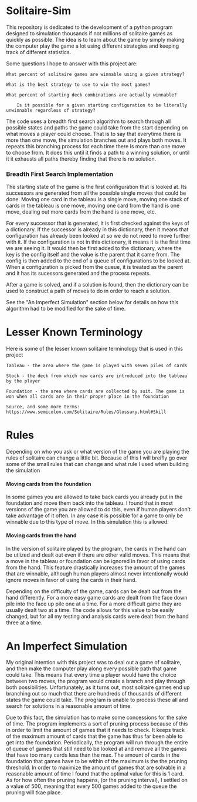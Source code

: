 # Solitaire-Sim

This repository is dedicated to the development of a python program designed to simulation thousands if not millions of solitaire games as quickly as possible. The idea is to learn about the game by simply making the computer play the game a lot using different strategies and keeping track of different statistics.

Some questions I hope to answer with this project are:

	What percent of solitaire games are winnable using a given strategy?
	
	What is the best strategy to use to win the most games?
	
	What percent of starting deck combinations are actually winnable?
	
		Is it possible for a given starting configuration to be literally unwinnable regardless of strategy?

The code uses a breadth first search algorithm to search through all possible states and paths the game could take from the start depending on what moves a player could choose. That is to say that everytime there is more than one move, the simulation branches out and plays both moves. It repeats this branching process for each time there is more than one move to choose from. It does this until it finds a path to a winning solution, or until it it exhausts all paths thereby finding that there is no solution.

### Breadth First Search Implementation

The starting state of the game is the first configuration that is looked at. Its successors are generated from all the possible single moves that could be done. Moving one card in the tableau is a single move, moving one stack of cards in the tableau is one move, moving one card from the hand is one move, dealing out more cards from the hand is one move, etc.

For every successor that is generated, it is first checked against the keys of a dictionary. If the successor is already in this dictionary, then it means that configuration has already been looked at so we do not need to move further with it. If the configuration is not in this dictionary, it means it is the first time we are seeing it. It would then be first added to the dictionary, where the key is the config itself and the value is the parent that it came from. The config is then added to the end of a queue of configurations to be looked at. When a configuration is picked from the queue, it is treated as the parent and it has its sucessors generated and the process repeats.

After a game is solved, and if a solution is found, then the dictionary can be used to construct a path of moves to do in order to reach a solution.

See the "An Imperfect Simulation" section below for details on how this algorithm had to be modified for the sake of time.

# Lesser Known Terminology
Here is some of the lesser known solitaire terminology that is used in this project
	
	Tableau - the area where the game is played with seven piles of cards
	
	Stock - the deck from which new cards are introduced into the tableau by the player
	
	Foundation - the area where cards are collected by suit. The game is won when all cards are in their proper place in the foundation
	
	Source, and some more terms:
	https://www.semicolon.com/Solitaire/Rules/Glossary.html#Skill
	
# Rules
	
Depending on who you ask or what version of the game you are playing the rules of solitaire can change a little bit. Because of this I will breifly go over some of the small rules that can change and what rule I used when building the simulation

#### Moving cards from the foundation

In some games you are allowed to take back cards you already put in the foundation and move them back into the tableau. I found that in most versions of the game you are allowed to do this, even if human players don't take advantage of it often. In any case it is possible for a game to only be winnable due to this type of move. In this simulation this is allowed.

#### Moving cards from the hand

In the version of solitaire played by the program, the cards in the hand can be utlized and dealt out even if there are other valid moves. This means that a move in the tableau or foundation can be ignored in favor of using cards from the hand. This feature drastically increases the amount of the games that are winnable, although human players almost never intentionally would ignore moves in favor of using the cards in their hand. 

Depending on the difficulty of the game, cards can be dealt out from the hand differently. For a more easy game cards are dealt from the face down pile into the face up pile one at a time. For a more difficult game they are usually dealt two at a time. The code allows for this value to be easily changed, but for all my testing and analysis cards were dealt from the hand three at a time.

# An Imperfect Simulation

My original intention with this project was to deal out a game of solitaire, and then make the computer play along every possible path that game could take. This means that every time a player would have the choice between two moves, the program would create a branch and play through both possibilities. Unfortunately, as it turns out, most solitaire games end up branching out so much that there are hundreds of thousands of different states the game could take. The program is unable to process these all and search for solutions in a reasonable amount of time.

Due to this fact, the simulation has to make some concessions for the sake of time. The program implements a sort of pruning process because of this in order to limit the amount of games that it needs to check. It keeps track of the maximum amount of cards that the game has thus far been able to get into the foundation. Periodically, the program will run through the entire of queue of games that still need to be looked at and remove all the games that have too many cards less than the max. The amount of cards in the foundation that games have to be within of the maximum is the the pruning threshold. In order to maximize the amount of games that are solvable in a reasonable amount of time I found that the optimal value for this is 1 card. As for how often the pruning happens, (or the pruning interval), I settled on a value of 500, meaning that every 500 games added to the queue the pruning will tkae place. 
